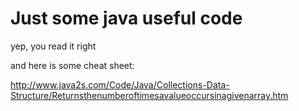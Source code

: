 # Just some java useful code

yep, you read it right

and here is some cheat sheet:

http://www.java2s.com/Code/Java/Collections-Data-Structure/Returnsthenumberoftimesavalueoccursinagivenarray.htm

